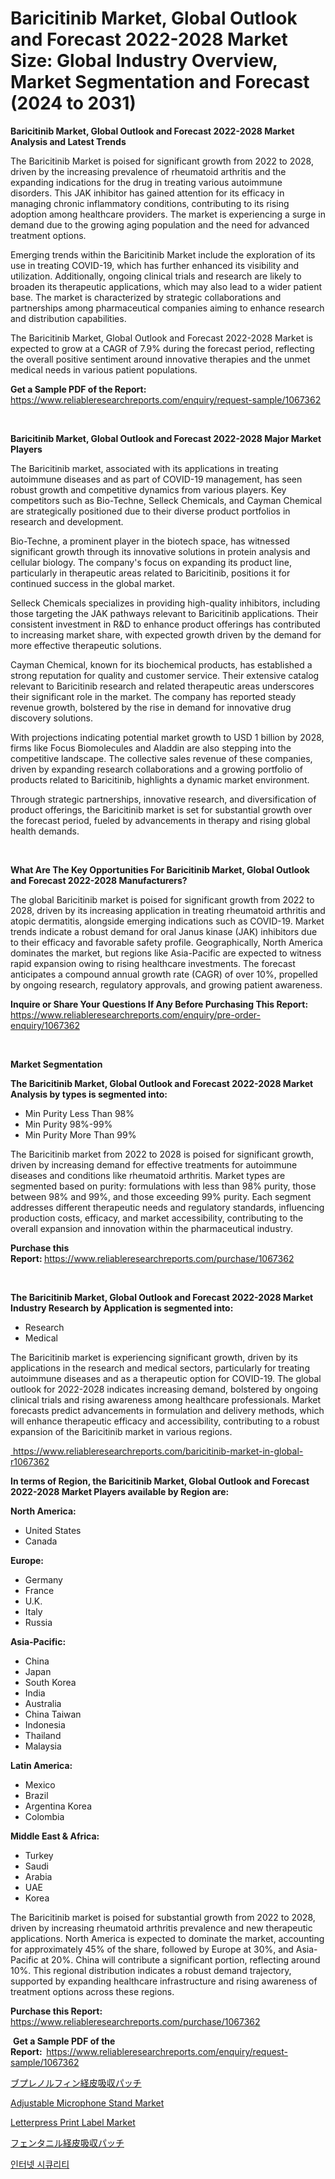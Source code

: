 <p><h1>Baricitinib Market, Global Outlook and Forecast 2022-2028 Market Size: Global Industry Overview, Market Segmentation and Forecast (2024 to 2031)</h1></p><p><strong>Baricitinib Market, Global Outlook and Forecast 2022-2028 Market Analysis and Latest Trends</strong></p>
<p><p>The Baricitinib Market is poised for significant growth from 2022 to 2028, driven by the increasing prevalence of rheumatoid arthritis and the expanding indications for the drug in treating various autoimmune disorders. This JAK inhibitor has gained attention for its efficacy in managing chronic inflammatory conditions, contributing to its rising adoption among healthcare providers. The market is experiencing a surge in demand due to the growing aging population and the need for advanced treatment options.</p><p>Emerging trends within the Baricitinib Market include the exploration of its use in treating COVID-19, which has further enhanced its visibility and utilization. Additionally, ongoing clinical trials and research are likely to broaden its therapeutic applications, which may also lead to a wider patient base. The market is characterized by strategic collaborations and partnerships among pharmaceutical companies aiming to enhance research and distribution capabilities. </p><p>The Baricitinib Market, Global Outlook and Forecast 2022-2028 Market is expected to grow at a CAGR of 7.9% during the forecast period, reflecting the overall positive sentiment around innovative therapies and the unmet medical needs in various patient populations.</p></p>
<p><strong>Get a Sample PDF of the Report:&nbsp;</strong> <a href="https://www.reliableresearchreports.com/enquiry/request-sample/1067362">https://www.reliableresearchreports.com/enquiry/request-sample/1067362</a></p>
<p>&nbsp;</p>
<p><strong>Baricitinib Market, Global Outlook and Forecast 2022-2028 Major Market Players</strong></p>
<p><p>The Baricitinib market, associated with its applications in treating autoimmune diseases and as part of COVID-19 management, has seen robust growth and competitive dynamics from various players. Key competitors such as Bio-Techne, Selleck Chemicals, and Cayman Chemical are strategically positioned due to their diverse product portfolios in research and development.</p><p>Bio-Techne, a prominent player in the biotech space, has witnessed significant growth through its innovative solutions in protein analysis and cellular biology. The company's focus on expanding its product line, particularly in therapeutic areas related to Baricitinib, positions it for continued success in the global market.</p><p>Selleck Chemicals specializes in providing high-quality inhibitors, including those targeting the JAK pathways relevant to Baricitinib applications. Their consistent investment in R&D to enhance product offerings has contributed to increasing market share, with expected growth driven by the demand for more effective therapeutic solutions.</p><p>Cayman Chemical, known for its biochemical products, has established a strong reputation for quality and customer service. Their extensive catalog relevant to Baricitinib research and related therapeutic areas underscores their significant role in the market. The company has reported steady revenue growth, bolstered by the rise in demand for innovative drug discovery solutions.</p><p>With projections indicating potential market growth to USD 1 billion by 2028, firms like Focus Biomolecules and Aladdin are also stepping into the competitive landscape. The collective sales revenue of these companies, driven by expanding research collaborations and a growing portfolio of products related to Baricitinib, highlights a dynamic market environment.</p><p>Through strategic partnerships, innovative research, and diversification of product offerings, the Baricitinib market is set for substantial growth over the forecast period, fueled by advancements in therapy and rising global health demands.</p></p>
<p>&nbsp;</p>
<p><strong>What Are The Key Opportunities For Baricitinib Market, Global Outlook and Forecast 2022-2028 Manufacturers?</strong></p>
<p><p>The global Baricitinib market is poised for significant growth from 2022 to 2028, driven by its increasing application in treating rheumatoid arthritis and atopic dermatitis, alongside emerging indications such as COVID-19. Market trends indicate a robust demand for oral Janus kinase (JAK) inhibitors due to their efficacy and favorable safety profile. Geographically, North America dominates the market, but regions like Asia-Pacific are expected to witness rapid expansion owing to rising healthcare investments. The forecast anticipates a compound annual growth rate (CAGR) of over 10%, propelled by ongoing research, regulatory approvals, and growing patient awareness.</p></p>
<p><strong>Inquire or Share Your Questions If Any Before Purchasing This Report:</strong> <a href="https://www.reliableresearchreports.com/enquiry/pre-order-enquiry/1067362">https://www.reliableresearchreports.com/enquiry/pre-order-enquiry/1067362</a></p>
<p>&nbsp;</p>
<p><strong>Market Segmentation</strong></p>
<p><strong>The Baricitinib Market, Global Outlook and Forecast 2022-2028 Market Analysis by types is segmented into:</strong></p>
<p><ul><li>Min Purity Less Than 98%</li><li>Min Purity 98%-99%</li><li>Min Purity More Than 99%</li></ul></p>
<p><p>The Baricitinib market from 2022 to 2028 is poised for significant growth, driven by increasing demand for effective treatments for autoimmune diseases and conditions like rheumatoid arthritis. Market types are segmented based on purity: formulations with less than 98% purity, those between 98% and 99%, and those exceeding 99% purity. Each segment addresses different therapeutic needs and regulatory standards, influencing production costs, efficacy, and market accessibility, contributing to the overall expansion and innovation within the pharmaceutical industry.</p></p>
<p><strong>Purchase this Report:&nbsp;</strong><a href="https://www.reliableresearchreports.com/purchase/1067362">https://www.reliableresearchreports.com/purchase/1067362</a></p>
<p>&nbsp;</p>
<p><strong>The Baricitinib Market, Global Outlook and Forecast 2022-2028 Market Industry Research by Application is segmented into:</strong></p>
<p><ul><li>Research</li><li>Medical</li></ul></p>
<p><p>The Baricitinib market is experiencing significant growth, driven by its applications in the research and medical sectors, particularly for treating autoimmune diseases and as a therapeutic option for COVID-19. The global outlook for 2022-2028 indicates increasing demand, bolstered by ongoing clinical trials and rising awareness among healthcare professionals. Market forecasts predict advancements in formulation and delivery methods, which will enhance therapeutic efficacy and accessibility, contributing to a robust expansion of the Baricitinib market in various regions.</p></p>
<p><a href="https://www.reliableresearchreports.com/baricitinib-market-in-global-r1067362">&nbsp;https://www.reliableresearchreports.com/baricitinib-market-in-global-r1067362</a></p>
<p><strong>In terms of Region, the Baricitinib Market, Global Outlook and Forecast 2022-2028 Market Players available by Region are:</strong></p>
<p>
    <p> <strong> North America: </strong>
        <ul>
            <li>United States</li>
            <li>Canada</li>
        </ul>
        </p> 
    <p> <strong> Europe: </strong>
        <ul>
            <li>Germany</li>
            <li>France</li>
            <li>U.K.</li>
            <li>Italy</li>
            <li>Russia</li>
        </ul>
        </p> 
    <p> <strong> Asia-Pacific: </strong>
        <ul>
            <li>China</li>
            <li>Japan</li>
            <li>South Korea</li>
            <li>India</li>
            <li>Australia</li>
            <li>China Taiwan</li>
            <li>Indonesia</li>
            <li>Thailand</li>
            <li>Malaysia</li>
        </ul>
        </p> 
    <p> <strong> Latin America: </strong>
        <ul>
            <li>Mexico</li>
            <li>Brazil</li>
            <li>Argentina Korea</li>
            <li>Colombia</li>
        </ul>
        </p> 
    <p> <strong> Middle East & Africa: </strong>
        <ul>
            <li>Turkey</li>
            <li>Saudi</li>
            <li>Arabia</li>
            <li>UAE</li>
            <li>Korea</li>
        </ul>
    </p>
    </p>
<p><p>The Baricitinib market is poised for substantial growth from 2022 to 2028, driven by increasing rheumatoid arthritis prevalence and new therapeutic applications. North America is expected to dominate the market, accounting for approximately 45% of the share, followed by Europe at 30%, and Asia-Pacific at 20%. China will contribute a significant portion, reflecting around 10%. This regional distribution indicates a robust demand trajectory, supported by expanding healthcare infrastructure and rising awareness of treatment options across these regions.</p></p>
<p><strong>Purchase this Report: </strong><a href="https://www.reliableresearchreports.com/purchase/1067362">https://www.reliableresearchreports.com/purchase/1067362</a></p>
<p>&nbsp;<strong>Get a Sample PDF of the Report:&nbsp;&nbsp;</strong><a href="https://www.reliableresearchreports.com/enquiry/request-sample/1067362">https://www.reliableresearchreports.com/enquiry/request-sample/1067362</a></p>
<p><strong></strong></p>
<p><p><a href="https://medium.com/@durgin521/%E3%82%B0%E3%83%AD%E3%83%BC%E3%83%90%E3%83%AB%E3%83%96%E3%83%97%E3%83%AC%E3%83%8E%E3%83%AB%E3%83%95%E3%82%A3%E3%83%B3%E7%B5%8C%E7%9A%AE%E3%83%91%E3%83%83%E3%83%81%E5%B8%82%E5%A0%B4%E3%81%AB%E9%96%A2%E3%81%99%E3%82%8B%E6%88%A6%E7%95%A5%E7%9A%84%E5%B8%82%E5%A0%B4%E3%82%A4%E3%83%B3%E3%82%B5%E3%82%A4%E3%83%88-2024%E5%B9%B4-2031%E5%B9%B4-f9f5a663ddfe">ブプレノルフィン経皮吸収パッチ</a></p><p><a href="https://www.linkedin.com/pulse/adjustable-microphone-stand-market-research-report-exploring-q6mne?trackingId=DVHY966KTk6pPB6hATVrTQ%3D%3D">Adjustable Microphone Stand Market</a></p><p><a href="https://issuu.com/reportprime-2/docs/letterpress-print-label-market-size_8311707df6b757">Letterpress Print Label Market</a></p><p><a href="https://medium.com/@durgin521/%E3%83%95%E3%82%A7%E3%83%B3%E3%82%BF%E3%83%8B%E3%83%AB%E7%B5%8C%E7%9A%AE%E3%83%91%E3%83%83%E3%83%81%E3%81%AE%E5%B8%82%E5%A0%B4%E3%82%B7%E3%82%A7%E3%82%A2-%E3%82%B5%E3%82%A4%E3%82%BA-%E3%83%88%E3%83%AC%E3%83%B3%E3%83%89-%E7%94%A3%E6%A5%AD%E5%88%86%E6%9E%90%E3%83%AC%E3%83%9D%E3%83%BC%E3%83%88-%E3%82%A2%E3%83%97%E3%83%AA%E3%82%B1%E3%83%BC%E3%82%B7%E3%83%A7%E3%83%B3%E5%88%A5-%E3%81%8C%E3%82%93%E3%81%AE%E7%97%9B%E3%81%BF%E3%82%92%E5%92%8C%E3%82%89%E3%81%92%E3%82%8B-%E3%81%9D%E3%81%AE%E4%BB%96-%E3%82%BF%E3%82%A4%E3%83%97%E5%88%A5-12-mcg-h-25-mcg-h-50-mcg-h-75-acf363150509">フェンタニル経皮吸収パッチ</a></p><p><a href="https://medium.com/@ransomjohns73/%EC%A0%84%EB%9E%B5%EC%A0%81-%EC%8B%9C%EC%9E%A5-%ED%86%B5%EC%B0%B0-%EA%B8%80%EB%A1%9C%EB%B2%8C-%EC%9D%B8%ED%84%B0%EB%84%B7-%EB%B3%B4%EC%95%88-%EC%8B%9C%EC%9E%A5-%ED%99%98%EA%B2%BD-%ED%83%90%EC%83%89-2024-2031-bb0b47c74173">인터넷 시큐리티</a></p></p>